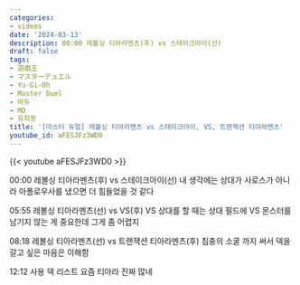 ```yaml
---
categories:
- videos
date: '2024-03-13'
description: 00:00 레볼싱 티아라멘츠(후) vs 스테이크아이(선)
draft: false
tags:
- 遊戯王
- マスターデュエル
- Yu-Gi-Oh
- Master Duel
- 마듀
- MD
- 유희왕
title: '[마스터 듀얼] 레볼싱 티아라멘츠 vs 스테이크아이, VS, 트랜잭션 티아라멘츠'
youtube_id: aFESJFz3WD0
---
```



{{< youtube aFESJFz3WD0 >}}

00:00 레볼싱 티아라멘츠(후) vs 스테이크아이(선)
내 생각에는 상대가 사로스가 아니라 아폴로우사를 냈으면 더 힘들었을 것 같다

05:55 레볼싱 티아라멘츠(선) vs VS(후)
VS 상대를 할 때는 상대 필드에 VS 몬스터를 남기지 않는 게 중요한데 그게 좀 어렵지

08:18 레볼싱 티아라멘츠(선) vs 트랜잭션 티아라멘츠(후)
침충의 소굴 까지 써서 덱을 갈고 싶은 마음은 이해함

12:12 사용 덱 리스트
요즘 티아라 진짜 많네